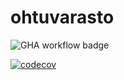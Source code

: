 # ohtuvarasto

![GHA workflow badge](https://github.com/anonymoushobbit/ohtuvarasto/workflows/CI/badge.svg)

[![codecov](https://codecov.io/gh/AnonymousHobbit/ohtuvarasto/branch/master/graph/badge.svg?token=S67HPGTJV1)](https://codecov.io/gh/AnonymousHobbit/ohtuvarasto)